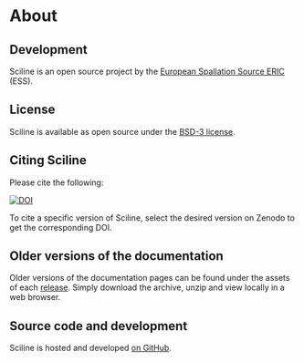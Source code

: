 # About

## Development

Sciline is an open source project by the [European Spallation Source ERIC](https://europeanspallationsource.se/) (ESS).

## License

Sciline is available as open source under the [BSD-3 license](https://opensource.org/licenses/BSD-3-Clause).

## Citing Sciline

Please cite the following:

[![DOI](https://zenodo.org/badge/650569381.svg)](https://zenodo.org/doi/10.5281/zenodo.10301963)

To cite a specific version of Sciline, select the desired version on Zenodo to get the corresponding DOI.

## Older versions of the documentation

Older versions of the documentation pages can be found under the assets of each [release](https://github.com/scipp/sciline/releases).
Simply download the archive, unzip and view locally in a web browser.

## Source code and development

Sciline is hosted and developed [on GitHub](https://github.com/scipp/sciline).
